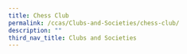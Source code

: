 ```yaml
---
title: Chess Club
permalink: /ccas/Clubs-and-Societies/chess-club/
description: ""
third_nav_title: Clubs and Societies
---
```

